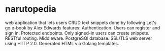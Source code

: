 # narutopedia
web application that lets users CRUD text snippets done by following Let's go e-book by Alex Edwards
features:
Authentication. Users can register and sign in.
Protected endpoints. Only signed-in users can create snippets.
RESTful routing.
Middleware.
PostgreSQl database.
SSL/TLS web server using HTTP 2.0.
Generated HTML via Golang templates.
